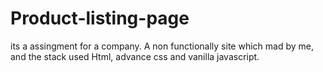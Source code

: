 # Product-listing-page
its a assingment for a company. A non functionally site which mad by me, and the stack used Html, advance css and vanilla javascript.
